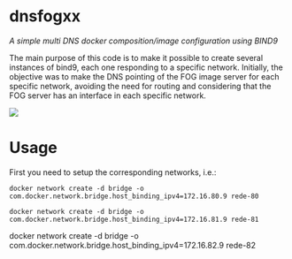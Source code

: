 # dnsfogxx

*A simple multi DNS docker composition/image configuration using BIND9*

The main purpose of this code is to make it possible to create several instances of bind9, each one responding to a specific network. Initially, the objective was to make the DNS pointing of the FOG image server for each specific network, avoiding the need for routing and considering that the FOG server has an interface in each specific network.

<img src="https://gitlab.isc.org/uploads/-/system/project/avatar/1/Bind_9_Mark_ISC_Blue.png?width=64"/>

# Usage

First you need to setup the corresponding networks, i.e.:

```
docker network create -d bridge -o       com.docker.network.bridge.host_binding_ipv4=172.16.80.9 rede-80
```
```
docker network create -d bridge -o       com.docker.network.bridge.host_binding_ipv4=172.16.81.9 rede-81
``````
docker network create -d bridge -o       com.docker.network.bridge.host_binding_ipv4=172.16.82.9 rede-82
```
